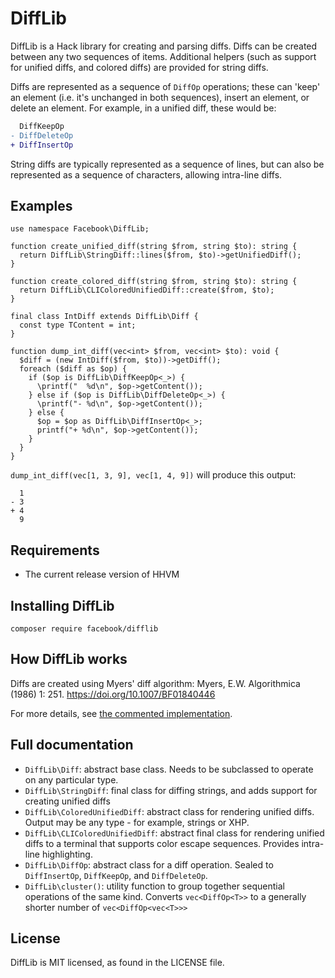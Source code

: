 # DiffLib

DiffLib is a Hack library for creating and parsing diffs. Diffs can be created
between any two sequences of items. Additional helpers (such as support for
unified diffs, and colored diffs) are provided for string diffs.

Diffs are represented as a sequence of `DiffOp` operations; these can 'keep' an
element (i.e. it's unchanged in both sequences), insert an element, or delete an
element. For example, in a unified diff, these would be:

```diff
  DiffKeepOp
- DiffDeleteOp
+ DiffInsertOp
```

String diffs are typically represented as a sequence of lines, but can also be
represented as a sequence of characters, allowing intra-line diffs.

## Examples

```Hack
use namespace Facebook\DiffLib;

function create_unified_diff(string $from, string $to): string {
  return DiffLib\StringDiff::lines($from, $to)->getUnifiedDiff();
}

function create_colored_diff(string $from, string $to): string {
  return DiffLib\CLIColoredUnifiedDiff::create($from, $to);
}

final class IntDiff extends DiffLib\Diff {
  const type TContent = int;
}

function dump_int_diff(vec<int> $from, vec<int> $to): void {
  $diff = (new IntDiff($from, $to))->getDiff();
  foreach ($diff as $op) {
    if ($op is DiffLib\DiffKeepOp<_>) {
      \printf("  %d\n", $op->getContent());
    } else if ($op is DiffLib\DiffDeleteOp<_>) {
      \printf("- %d\n", $op->getContent());
    } else {
      $op = $op as DiffLib\DiffInsertOp<_>;
      printf("+ %d\n", $op->getContent());
    }
  }
}

```

`dump_int_diff(vec[1, 3, 9], vec[1, 4, 9])` will produce this output:

```
  1
- 3
+ 4
  9
```

## Requirements

* The current release version of HHVM

## Installing DiffLib

```
composer require facebook/difflib
```

## How DiffLib works

Diffs are created using Myers' diff algorithm:
Myers, E.W. Algorithmica (1986) 1: 251. https://doi.org/10.1007/BF01840446

For more details, see [the commented implementation](src/Diff.php).

## Full documentation

- `DiffLib\Diff`: abstract base class. Needs to be subclassed to operate on
  any particular type.
- `DiffLib\StringDiff`: final class for diffing strings, and adds support
  for creating unified diffs
- `DiffLib\ColoredUnifiedDiff`: abstract class for rendering unified diffs.
  Output may be any type - for example, strings or XHP.
- `DiffLib\CLIColoredUnifiedDiff`: abstract final class for rendering unified
  diffs to a terminal that supports color escape sequences. Provides intra-line
  highlighting.
- `DiffLib\DiffOp`: abstract class for a diff operation. Sealed to
  `DiffInsertOp`, `DiffKeepOp`, and `DiffDeleteOp`.
- `DiffLib\cluster()`: utility function to group together sequential operations
  of the same kind. Converts `vec<DiffOp<T>>` to a generally shorter number of
  `vec<DiffOp<vec<T>>>`

## License
DiffLib is MIT licensed, as found in the LICENSE file.
